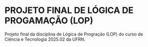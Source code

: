 # PROJETO FINAL DE LÓGICA DE PROGAMAÇÃO (LOP)

Projeto final da disciplina de Lógica de Progração (LOP) do curso de Ciência e Tecnologia 2025.02 da UFRN.

